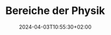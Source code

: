 ---
title: "Bereiche der Physik"
description: "Die Übersichtsseite zu den abgedeckten Bereichen der Physik"
date: 2024-04-03T10:55:30+02:00
draft: false
---